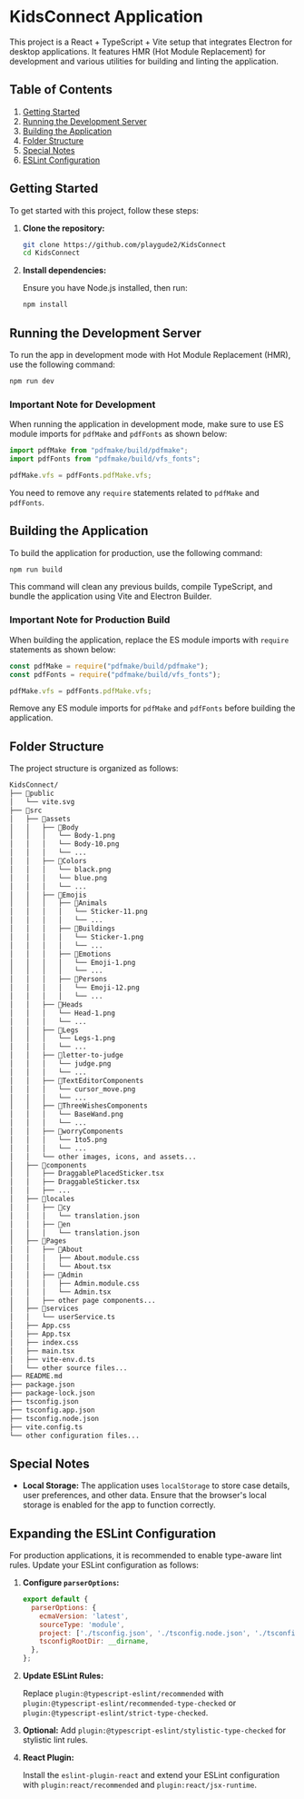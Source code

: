 # KidsConnect Application

This project is a React + TypeScript + Vite setup that integrates Electron for desktop applications. It features HMR (Hot Module Replacement) for development and various utilities for building and linting the application.

## Table of Contents

1. [Getting Started](#getting-started)
2. [Running the Development Server](#running-the-development-server)
3. [Building the Application](#building-the-application)
4. [Folder Structure](#folder-structure)
5. [Special Notes](#special-notes)
6. [ESLint Configuration](#eslint-configuration)

## Getting Started

To get started with this project, follow these steps:

1. **Clone the repository:**

   ```bash
   git clone https://github.com/playgude2/KidsConnect
   cd KidsConnect
   ```

2. **Install dependencies:**

   Ensure you have Node.js installed, then run:

   ```bash
   npm install
   ```

## Running the Development Server

To run the app in development mode with Hot Module Replacement (HMR), use the following command:

```bash
npm run dev
```

### Important Note for Development

When running the application in development mode, make sure to use ES module imports for `pdfMake` and `pdfFonts` as shown below:

```typescript
import pdfMake from "pdfmake/build/pdfmake";
import pdfFonts from "pdfmake/build/vfs_fonts";

pdfMake.vfs = pdfFonts.pdfMake.vfs;
```

You need to remove any `require` statements related to `pdfMake` and `pdfFonts`.

## Building the Application

To build the application for production, use the following command:

```bash
npm run build
```

This command will clean any previous builds, compile TypeScript, and bundle the application using Vite and Electron Builder.

### Important Note for Production Build

When building the application, replace the ES module imports with `require` statements as shown below:

```javascript
const pdfMake = require("pdfmake/build/pdfmake");
const pdfFonts = require("pdfmake/build/vfs_fonts");

pdfMake.vfs = pdfFonts.pdfMake.vfs;
```

Remove any ES module imports for `pdfMake` and `pdfFonts` before building the application.

## Folder Structure

The project structure is organized as follows:

```bash
KidsConnect/
├── 📁public
│   └── vite.svg
├── 📁src
│   ├── 📁assets
│   │   ├── 📁Body
│   │   │   └── Body-1.png
│   │   │   └── Body-10.png
│   │   │   └── ...
│   │   ├── 📁Colors
│   │   │   └── black.png
│   │   │   └── blue.png
│   │   │   └── ...
│   │   ├── 📁Emojis
│   │   │   ├── 📁Animals
│   │   │   │   └── Sticker-11.png
│   │   │   │   └── ...
│   │   │   ├── 📁Buildings
│   │   │   │   └── Sticker-1.png
│   │   │   │   └── ...
│   │   │   ├── 📁Emotions
│   │   │   │   └── Emoji-1.png
│   │   │   │   └── ...
│   │   │   ├── 📁Persons
│   │   │   │   └── Emoji-12.png
│   │   │   │   └── ...
│   │   ├── 📁Heads
│   │   │   └── Head-1.png
│   │   │   └── ...
│   │   ├── 📁Legs
│   │   │   └── Legs-1.png
│   │   │   └── ...
│   │   ├── 📁letter-to-judge
│   │   │   └── judge.png
│   │   │   └── ...
│   │   ├── 📁TextEditorComponents
│   │   │   └── cursor_move.png
│   │   │   └── ...
│   │   ├── 📁ThreeWishesComponents
│   │   │   └── BaseWand.png
│   │   │   └── ...
│   │   ├── 📁worryComponents
│   │   │   └── 1to5.png
│   │   │   └── ...
│   │   └── other images, icons, and assets...
│   ├── 📁components
│   │   ├── DraggablePlacedSticker.tsx
│   │   ├── DraggableSticker.tsx
│   │   ├── ...
│   ├── 📁locales
│   │   ├── 📁cy
│   │   │   └── translation.json
│   │   ├── 📁en
│   │   │   └── translation.json
│   ├── 📁Pages
│   │   ├── 📁About
│   │   │   ├── About.module.css
│   │   │   └── About.tsx
│   │   ├── 📁Admin
│   │   │   ├── Admin.module.css
│   │   │   └── Admin.tsx
│   │   ├── other page components...
│   ├── 📁services
│   │   └── userService.ts
│   ├── App.css
│   ├── App.tsx
│   ├── index.css
│   ├── main.tsx
│   ├── vite-env.d.ts
│   └── other source files...
├── README.md
├── package.json
├── package-lock.json
├── tsconfig.json
├── tsconfig.app.json
├── tsconfig.node.json
├── vite.config.ts
└── other configuration files...
```

## Special Notes

- **Local Storage:** The application uses `localStorage` to store case details, user preferences, and other data. Ensure that the browser's local storage is enabled for the app to function correctly.

## Expanding the ESLint Configuration

For production applications, it is recommended to enable type-aware lint rules. Update your ESLint configuration as follows:

1. **Configure `parserOptions`:**

   ```javascript
   export default {
     parserOptions: {
       ecmaVersion: 'latest',
       sourceType: 'module',
       project: ['./tsconfig.json', './tsconfig.node.json', './tsconfig.app.json'],
       tsconfigRootDir: __dirname,
     },
   };
   ```

2. **Update ESLint Rules:**

   Replace `plugin:@typescript-eslint/recommended` with `plugin:@typescript-eslint/recommended-type-checked` or `plugin:@typescript-eslint/strict-type-checked`.

3. **Optional:** Add `plugin:@typescript-eslint/stylistic-type-checked` for stylistic lint rules.

4. **React Plugin:**

   Install the `eslint-plugin-react` and extend your ESLint configuration with `plugin:react/recommended` and `plugin:react/jsx-runtime`.
